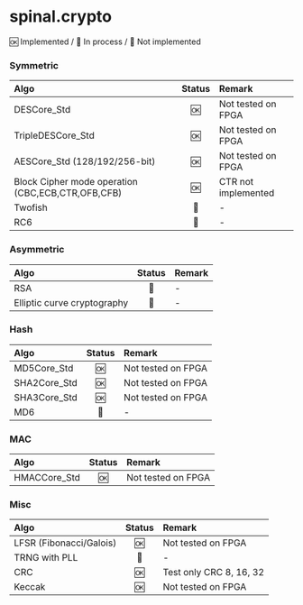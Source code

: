 
# spinal.crypto


:ok: Implemented /
:arrows_counterclockwise: In process /
:no_entry_sign: Not implemented 

### Symmetric

| Algo                                               |  Status                    | Remark              |
|:-------------------------------------------------- |:--------------------------:|:------------------- |
| DESCore_Std                                        |  :ok:                      |  Not tested on FPGA |
| TripleDESCore_Std                                  |  :ok:                      |  Not tested on FPGA |
| AESCore_Std (128/192/256-bit)                      |  :ok:                      |  Not tested on FPGA |
| Block Cipher mode operation (CBC,ECB,CTR,OFB,CFB)  |  :ok:                      |  CTR not implemented|
| Twofish                                            |  :no_entry_sign:           |  -                  |
| RC6                                                |  :no_entry_sign:           |  -                  |


### Asymmetric 

| Algo                                               |  Status                    | Remark              |
|:-------------------------------------------------- |:--------------------------:|:------------------- |
| RSA                                                |  :no_entry_sign:           |  -                  |
| Elliptic curve cryptography                        |  :no_entry_sign:           |  -                  |



### Hash 

| Algo                                               |  Status                    | Remark              |
|:-------------------------------------------------- |:--------------------------:|:------------------- |
| MD5Core_Std                                        |  :ok:                      |  Not tested on FPGA |
| SHA2Core_Std                                       |  :ok:                      |  Not tested on FPGA |
| SHA3Core_Std                                       |  :ok:                      |  Not tested on FPGA |
| MD6                                                |  :no_entry_sign:           |  -                  |

### MAC

| Algo                                               |  Status                    | Remark              |
|:-------------------------------------------------- |:--------------------------:|:------------------- |
| HMACCore_Std                                       |  :ok:                      |  Not tested on FPGA |  


### Misc

| Algo                                               |  Status                    | Remark              |
|:-------------------------------------------------- |:--------------------------:|:------------------- |
| LFSR (Fibonacci/Galois)                            |  :ok:                      |  Not tested on FPGA |
| TRNG with PLL                                      |  :no_entry_sign:           |  -                  |
| CRC                                                |  :ok:                      |  Test only CRC 8, 16, 32 |
| Keccak                                             |  :ok:                      |  Not tested on FPGA |





